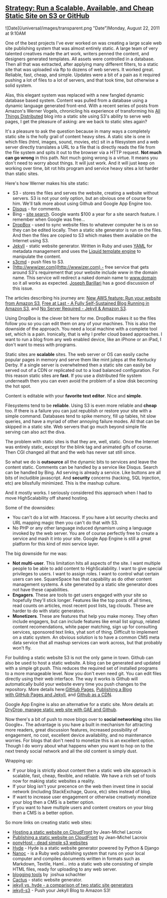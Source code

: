 ## [Strategy: Run a Scalable, Available, and Cheap Static Site on S3 or GitHub](/blog/2011/8/22/strategy-run-a-scalable-available-and-cheap-static-site-on-s.html)

<div class="journal-entry-tag journal-entry-tag-post-title"><span class="posted-on">![Date](/universal/images/transparent.png "Date")Monday, August 22, 2011 at 9:10AM</span></div>

<div class="body">

One of the best projects I've ever worked on was creating a large scale web site publishing system that was almost entirely static. A large team of very talented creatives made the art work, writers penned the content, and designers generated templates. All assets were controlled in a database. Then all that was extracted, after applying many different filters, to a static site that was uploaded via ftp to dozens of web servers. It worked great. Reliable, fast, cheap, and simple. Updates were a bit of a pain as it required pushing a lot of files to a lot of servers, and that took time, but otherwise a solid system.

<span>Alas, this elegant system was replaced with a new fangled dynamic database based system. Content was pulled from a database using a dynamic language generated front-end. With a recent series of posts from Amazon's Werner Vogels, chronicling his experience of transforming his</span> [All Things Distributed](http://www.allthingsdistributed.com/)<span> blog into a static site using S3's ability to serve web pages, I get the pleasure of asking: are we back to static sites again? </span> 

It's a pleasure to ask the question because in many ways a completely static site is the holly grail of content heavy sites. A static site is one in which files (html, images, sound, movies, etc) sit in a filesystem and a web server directly translates a URL to a file that is directly reads the file from the file system and spits it out to the browser via a HTTP request. **Not much can go wrong** in this path. Not much going wrong is a virtue. It means you don't need to worry about things. It will just work. And it will just keep on working over time, bit rot hits program and service heavy sites a lot harder than static sites.

Here's how Werner makes his site static:

*   S3 - stores the files and serves the website, creating a website without servers. S3 is not your only option, but an obvious one of course for him. We'll talk more about using Github and Google App Engine too.
*   [Disqus](http://disqus.com/) - for comments. 
*   Bing - [site search](http://www.orangetreeweb.com/articles/installing-bing-site-search.html). Google wants $100 a year for a site search feature. I remember when Google was free...
*   [DropBox](http://www.google.com/url?sa=t&source=web&cd=1&ved=0CCcQFjAA&url=http%3A%2F%2Fwww.dropbox.com%2F&ei=CfBRTvHINLDUiALTrdiHAQ&usg=AFQjCNGLRmWLy_c8ebbz09BgsukcLpmnwQ&sig2=m9cVWrbTNKXcHuxN6HRXoQ) - used to sync website files to whatever computer he is on so they can be edited locally. Then a static site generator is run on the files. And then the files are copied to S3 which makes them available on the Internet using S3.
*   [Jekyll](http://jekyllrb.com/) - static website generator. Written in Ruby and uses [YAML](http://yaml.org/) for metadata management and uses the [Liquid template engine](http://www.liquidmarkup.org/) to manipulate the content.
*   [s3cmd](http://s3tools.org/s3tools) - push files to S3.
*   [http://wwwizer.com](http://wwwizer.com) - free service that gets around S3's requirement that your website include www in the domain name. This service will redirect a naked domain name to www.domain so it all works as expected. [Joseph Barillari](http://jbarillari.blogspot.com/2011/02/why-you-cant-run-your-website-from.html) has a good discussion of this issue.

The articles describing his journey are: [New AWS feature: Run your website from Amazon S3](http://www.allthingsdistributed.com/2011/02/website_amazon_s3.html), [Free at Last - A Fully Self-Sustained Blog Running in Amazon S3](http://www.allthingsdistributed.com/2011/02/weblog_in_amazon_s3.html), and [No Server Required - Jekyll & Amazon S3](http://www.allthingsdistributed.com/2011/08/Jekyll-amazon-s3.html). 

Using DropBox is the clever bit here for me. DropBox makes it so the files follow you so you can edit them on any of your machines. This is also the downside of the approach. You need a local machine with a complete tool set, which is a pain. Ironically, that is why I prefer cloud based approaches. I want to run a blog from any web enabled device, like an iPhone or an iPad, I don't want to mess with programs.

Static sites are **scalable** sites. The web server or OS can easily cache popular pages in memory and serve them like mint juleps at the Kentucky Derby. If a single server is overwhelmed then a static site can easily be served out of a CDN or replicated out to a load balanced configuration. For this reason static sites are **fast**. If you use a distributed file system underneath then you can even avoid the problem of a slow disk becoming the hot spot.

Content is editable with your **favorite text editor**. Nice and **simple**.

Filesystems tend to be **reliable**. Using S3 is even more reliable and **cheap** too. If there is a failure you can just republish or restore your site with a simple command. Databases tend to spike memory, fill up tables, hit slow queries, and have a myriad of other annoying failure modes. All that can be skipped in a static site. Web servers that go much beyond simple file serving can also act the diva.

The problem with static sites is that they are, well, static. Once the Internet was entirely static, except for the blink tag and animated gifs of course. Then CGI changed all that and the web has never sat still since. 

So what we do is **outsource** all the dynamic bits to services and leave the content static. Comments can be handled by a service like Disqus. Search can be handled by Bing. Ad serving is already a service. Like buttons are all bits of includible javascript. And **security** concerns (hacking, SQL Injection, etc) are blissfully minimized. This is the mashup culture. 

And it mostly works. I seriously considered this approach when I had to move HighScalability off shared hosting.

Some of the downsides: 

*   You can't do a lot with .htaccess. If you have a lot security checks and URL mapping magic then you can't do that with S3.
*   No PHP or any other language induced dynamism using a language invoked by the web server. You are of course perfectly free to create a service and mash it into your site. Google App Engine is still a great platform for this kind of mini service layer.

The big downside for me was:

*   **Not multi-user**. This limitation hits all aspects of the site. I want multiple people to be able to add content to HighScalability. I want to give special privileges to users. I want to assign roles. I want to control what certain users can see. SquareSpace has that capability as do other content management systems. A site generated by a static site generator does not have these capabilities.
*   **Engagers**. These are tools to get users engaged with your site so hopefully they'll stick longer. Features like the top posts of all times, read counts on articles, most recent post lists, tag clouds. These are harder to do with static generators.
*   **Monetizers**. These are features that help you make money. They often include engagers, but can include features like email list signup, related content recomendations, white paper matching, sign up for consulting services, sponsored text links, yhat sort of thing. Difficult to implement on a static system. An obvious solution is to have a common CMS meta data service that all mashup services can work across, but that probably won't fly.

For building a static website S3 is not the only game in town. Github can also be used to host a static website. A blog can be generated and updated with a simple git push. This reduces the required set of installed programs to a more manageable level. Now you don't even need git. You can edit files directly using their web interface. The way it works is Github will automatically build your website every time you push changes to the repository. More details here:[GitHub Pages](http://pages.github.com/), [Publishing a Blog with GitHub Pages and Jekyll](http://blog.envylabs.com/2009/08/publishing-a-blog-with-github-pages-and-jekyll/), and [Github as a CDN](http://code.lancepollard.com/posts/github-as-a-cdn/).

Google App Engine is also an alternative for a static site. More details at: [DryDrop, manage static web site with GAE and Github](http://openalexandria.com/2010/08/drydrop-manage-static-web-site-with-gae-and-github/).

Now there's a bit of push to move blogs over to **social networking** sites like Google+. The advantage is you have a built in mechanism for attracting more readers, great discussion features, increased possibility of engagement, no cost, excellent device availability, and no maintenance worries. For blogs that don't need to monetize this is an excellent option. Though I do worry about what happens when you want to hop on to the next trendy social network and all the old content is simply dust.

Wrapping up:

*   If your blog is strictly about content then a static web site approach is scalable, fast, cheap, flexible, and reliable. We have a rich set of tools now for making static websites a reality.
*   If your blog isn't your precence on the web then invest time in social network (including StackExchage, Quora, etc) sites instead of blog.
*   If want to increase user engagement or otherwise creatively monetize your blog then a CMS is a better option. 
*   If you want to have multiple users and content creators on your blog then a CMS is a better option.

So more links on creating static web sites:

*   [Hosting a static website on CloudFront](http://jmlacroix.com/archives/cloudfront-hosting.html) by Jean-Michel Lacroix
*   [Publishing a static website on CloudFront](http://jmlacroix.com/archives/cloudfront-publishing.html) by Jean-Michel Lacroix
*   [ponyHost - dead simple s3 websites](http://ponyho.st/)
*   [Hyde](http://ringce.com/hyde) - Hyde is a static website generator powered by Python & Django
*   [Nanoc](http://nanoc.stoneship.org/) - is a Ruby web publishing system that runs on your local computer and compiles documents written in formats such as Markdown, Textile, Haml… into a static web site consisting of simple HTML files, ready for uploading to any web server.
*   [blogging tools](http://joshua.schachter.org/2009/12/blogging-tools.html) by  joshua schachter
*   [Cactus](https://github.com/koenbok/Cactus) - static website generator. 
*   [jekyll vs. hyde - a comparison of two static site generators](http://www.reddit.com/r/programming/comments/hcxvc/jekyll_vs_hyde_a_comparison_of_two_static_site/)
*   [jekyll-s3]( https://github.com/versapay/jekyll-s3) - Push your Jekyll Blog to Amazon S3!

</div>